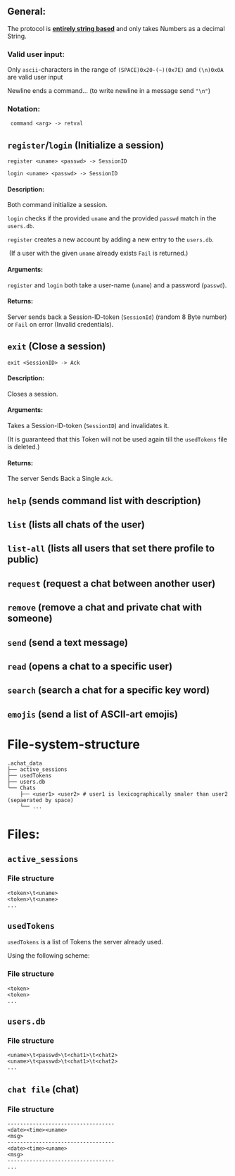 ## General:

The protocol is <u>**entirely string based**</u> and only takes Numbers as a decimal String.

### Valid user input:

Only `ascii`-characters in the range of `(SPACE)0x20-(~)(0x7E)` and `(\n)0x0A` are valid user input

Newline ends a command... (to write newline in a message send `"\n"`)

### Notation:

` command <arg> -> retval` 

## `register`/`login` (Initialize a session)

`register <uname> <passwd> -> SessionID`

`login <uname> <passwd> -> SessionID`

#### Description:

Both command initialize a session.

`login` checks if the provided `uname` and the provided `passwd` match in the `users.db`.

`register` creates a new account by adding a new entry to the `users.db`.

​	 (If a user with the given `uname` already exists `Fail` is returned.)

#### Arguments:

`register` and `login` both take a user-name (`uname`) and a password (`passwd`).



#### Returns:

Server sends back a Session-ID-token (`SessionId`) (random 8 Byte number) 
or `Fail` on error (Invalid credentials).



## `exit` (Close a session)

`exit <SessionID> -> Ack`

#### Description:

Closes a session.

#### Arguments:

Takes a Session-ID-token (`SessionID`) and invalidates it.

(It is guaranteed that this Token will not be used again till the `usedTokens` file is deleted.)

#### Returns:

The server Sends Back a Single `Ack`.

## `help` (sends command list with description)

## `list` (lists all chats of the user)

## `list-all` (lists all users that set there profile to public)

## `request` (request a chat between another user)

## `remove` (remove a chat and private chat with someone)

## `send` (send a text message)

## `read` (opens a chat to a specific user)

## `search` (search a chat for a specific key word)

## `emojis` (send a list of ASCII-art emojis)

# File-system-structure

```
.achat_data
├── active_sessions
├── usedTokens
├── users.db
└── Chats
    ├── <user1> <user2> # user1 is lexicographically smaler than user2 (sepaerated by space)
    └── ...

```



# Files:

## `active_sessions`

### File structure

```
<token>\t<uname>
<token>\t<uname>
...
```

## `usedTokens`

`usedTokens` is a list of Tokens the server already used.

Using the following scheme:

### File structure

````
<token>
<token>
...
````

## `users.db`

### File structure
```
<uname>\t<passwd>\t<chat1>\t<chat2>
<uname>\t<passwd>\t<chat1>\t<chat2>
...
```

## `chat file` (chat)

### File structure

```
----------------------------------
<date><time><uname>
<msg>
----------------------------------
<date><time><uname>
<msg>
----------------------------------
...
```
